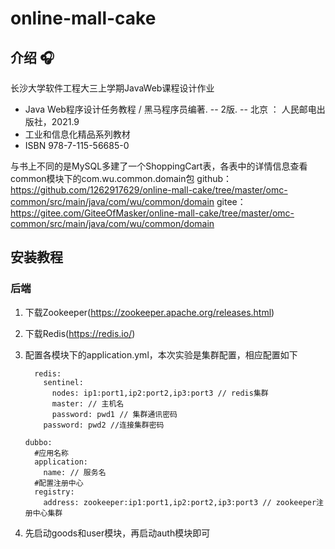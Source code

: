 # online-mall-cake

## 介绍 🎧

长沙大学软件工程大三上学期JavaWeb课程设计作业

- Java Web程序设计任务教程 / 黑马程序员编著. -- 2版. -- 北京 ： 人民邮电出版社，2021.9  
- 工业和信息化精品系列教材
- ISBN 978-7-115-56685-0

与书上不同的是MySQL多建了一个ShoppingCart表，各表中的详情信息查看common模块下的com.wu.common.domain包
github：https://github.com/1262917629/online-mall-cake/tree/master/omc-common/src/main/java/com/wu/common/domain
gitee：https://gitee.com/GiteeOfMasker/online-mall-cake/tree/master/omc-common/src/main/java/com/wu/common/domain

## 安装教程

### 后端

1. 下载Zookeeper(https://zookeeper.apache.org/releases.html)

2. 下载Redis(https://redis.io/)

3. 配置各模块下的application.yml，本次实验是集群配置，相应配置如下

   ```
     redis:
       sentinel:
         nodes: ip1:port1,ip2:port2,ip3:port3 // redis集群
         master: // 主机名
         password: pwd1 // 集群通讯密码
       password: pwd2 //连接集群密码
   ```

   ```
   dubbo:
     #应用名称
     application:
       name: // 服务名
     #配置注册中心
     registry:
       address: zookeeper:ip1:port1,ip2:port2,ip3:port3 // zookeeper注册中心集群
   ```

4. 先启动goods和user模块，再启动auth模块即可
